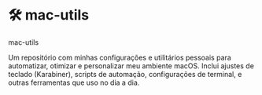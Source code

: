 # 🛠️  mac-utils
 mac-utils

Um repositório com minhas configurações e utilitários pessoais para automatizar, otimizar e personalizar meu ambiente macOS.
Inclui ajustes de teclado (Karabiner), scripts de automação, configurações de terminal, e outras ferramentas que uso no dia a dia.
